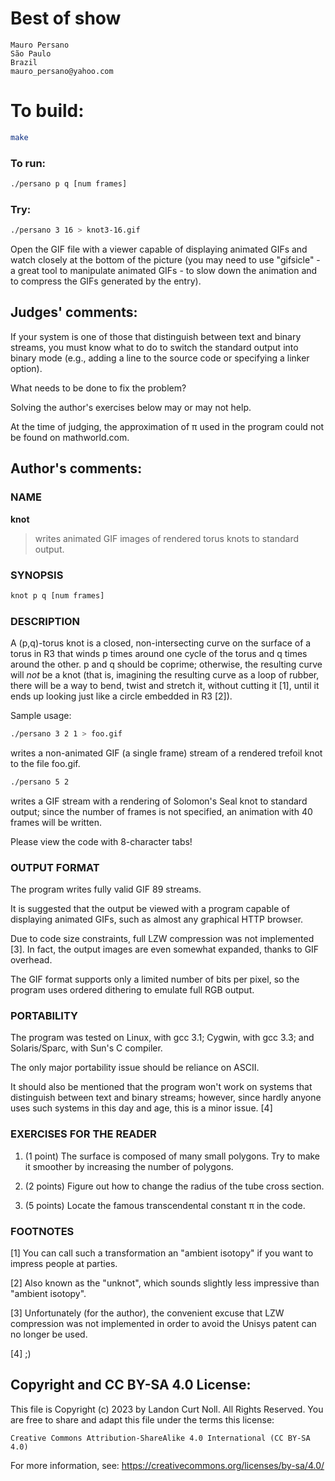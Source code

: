 # Best of show

    Mauro Persano
    São Paulo
    Brazil
    mauro_persano@yahoo.com

# To build:

```sh
make
```

### To run:

```sh
./persano p q [num frames]
```

### Try:

```sh
./persano 3 16 > knot3-16.gif
```

Open the GIF file with a viewer capable of displaying animated GIFs and
watch closely at the bottom of the picture (you may need to use
"gifsicle" - a great tool to manipulate animated GIFs - to slow down the
animation and to compress the GIFs generated by the entry).

## Judges' comments:

If your system is one of those that distinguish between text and binary
streams, you must know what to do to switch the standard output into
binary mode (e.g., adding a line to the source code or specifying a
linker option).

What needs to be done to fix the problem?

Solving the author's exercises below may or may not help.

At the time of judging, the approximation of π used in the program could
not be found on mathworld.com.

## Author's comments:

### NAME

**knot**
> writes animated GIF images of rendered torus knots to standard output.

### SYNOPSIS

```sh
knot p q [num frames]
```

### DESCRIPTION

A (p,q)-torus knot is a closed, non-intersecting curve on the surface of
a torus in R3 that winds p times around one cycle of the torus and q
times around the other. p and q should be coprime; otherwise, the
resulting curve will _not_ be a knot (that is, imagining the resulting
curve as a loop of rubber, there will be a way to bend, twist and
stretch it, without cutting it [1], until it ends up looking just like a
circle embedded in R3 [2]).

Sample usage:

```sh
./persano 3 2 1 > foo.gif
```

writes a non-animated GIF (a single frame) stream of a rendered trefoil
knot to the file foo.gif.

```sh
./persano 5 2
```

writes a GIF stream with a rendering of Solomon's Seal knot to standard
output; since the number of frames is not specified, an animation with
40 frames will be written.

Please view the code with 8-character tabs!

### OUTPUT FORMAT

The program writes fully valid GIF 89 streams.

It is suggested that the output be viewed with a program capable of
displaying animated GIFs, such as almost any graphical HTTP browser.

Due to code size constraints, full LZW compression was not implemented
[3]. In fact, the output images are even somewhat expanded, thanks to
GIF overhead.

The GIF format supports only a limited number of bits per pixel, so the
program uses ordered dithering to emulate full RGB output.

### PORTABILITY

The program was tested on Linux, with gcc 3.1; Cygwin, with gcc 3.3; and
Solaris/Sparc, with Sun's C compiler.

The only major portability issue should be reliance on ASCII.

It should also be mentioned that the program won't work on systems that
distinguish between text and binary streams; however, since hardly
anyone uses such systems in this day and age, this is a minor issue. [4]

### EXERCISES FOR THE READER

  1. (1 point) The surface is composed of many small polygons. Try to make it
smoother by increasing the number of polygons.

  2. (2 points) Figure out how to change the radius of the tube cross section.

  3. (5 points) Locate the famous transcendental constant π in the code.

### FOOTNOTES

[1] You can call such a transformation an "ambient isotopy" if you want to
impress people at parties.

[2] Also known as the "unknot", which sounds slightly less impressive than
"ambient isotopy".

[3] Unfortunately (for the author), the convenient excuse that LZW compression
was not implemented in order to avoid the Unisys patent can no longer be used.

[4] ;)

## Copyright and CC BY-SA 4.0 License:

This file is Copyright (c) 2023 by Landon Curt Noll.  All Rights Reserved.
You are free to share and adapt this file under the terms this license:

    Creative Commons Attribution-ShareAlike 4.0 International (CC BY-SA 4.0)

For more information, see: https://creativecommons.org/licenses/by-sa/4.0/
